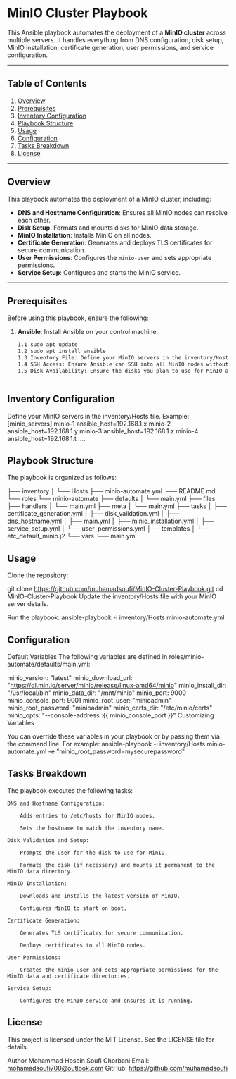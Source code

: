 # MinIO Cluster Playbook

This Ansible playbook automates the deployment of a **MinIO cluster** across multiple servers. It handles everything from DNS configuration, disk setup, MinIO installation, certificate generation, user permissions, and service configuration.

---

## Table of Contents

1. [Overview](#overview)
2. [Prerequisites](#prerequisites)
3. [Inventory Configuration](#inventory-configuration)
4. [Playbook Structure](#playbook-structure)
5. [Usage](#usage)
6. [Configuration](#configuration)
7. [Tasks Breakdown](#tasks-breakdown)
8. [License](#license)

---

## Overview

This playbook automates the deployment of a MinIO cluster, including:

- **DNS and Hostname Configuration**: Ensures all MinIO nodes can resolve each other.
- **Disk Setup**: Formats and mounts disks for MinIO data storage.
- **MinIO Installation**: Installs MinIO on all nodes.
- **Certificate Generation**: Generates and deploys TLS certificates for secure communication.
- **User Permissions**: Configures the `minio-user` and sets appropriate permissions.
- **Service Setup**: Configures and starts the MinIO service.

---

## Prerequisites

Before using this playbook, ensure the following:

1. **Ansible**: Install Ansible on your control machine.
   ```bash
   1.1 sudo apt update
   1.2 sudo apt install ansible
   1.3 Inventory File: Define your MinIO servers in the inventory/Hosts file.
   1.4 SSH Access: Ensure Ansible can SSH into all MinIO nodes without a password (use SSH keys).
   1.5 Disk Availability: Ensure the disks you plan to use for MinIO are available on all nodes.



## Inventory Configuration
Define your MinIO servers in the inventory/Hosts file. Example:
[minio_servers]
minio-1 ansible_host=192.168.1.x
minio-2 ansible_host=192.168.1.y
minio-3 ansible_host=192.168.1.z
minio-4 ansible_host=192.168.1.t
....



## Playbook Structure
The playbook is organized as follows:

├── inventory
│   └── Hosts
├── minio-automate.yml
├── README.md
└── roles
    └── minio-automate
        ├── defaults
        │   └── main.yml
        ├── files
        ├── handlers
        │   └── main.yml
        ├── meta
        │   └── main.yml
        ├── tasks
        │   ├── certificate_generation.yml
        │   ├── disk_validation.yml
        │   ├── dns_hostname.yml
        │   ├── main.yml
        │   ├── minio_installation.yml
        │   ├── service_setup.yml
        │   └── user_permissions.yml
        ├── templates
        │   └── etc_default_minio.j2
        └── vars
            └── main.yml



## Usage
Clone the repository:

git clone https://github.com/muhamadsoufi/MinIO-Cluster-Playbook.git
cd MinIO-Cluster-Playbook
Update the inventory/Hosts file with your MinIO server details.

Run the playbook:
ansible-playbook -i inventory/Hosts minio-automate.yml


## Configuration
Default Variables
The following variables are defined in roles/minio-automate/defaults/main.yml:

minio_version: "latest"
minio_download_url: "https://dl.min.io/server/minio/release/linux-amd64/minio"
minio_install_dir: "/usr/local/bin"
minio_data_dir: "/mnt/minio"
minio_port: 9000
minio_console_port: 9001
minio_root_user: "minioadmin"
minio_root_password: "minioadmin"
minio_certs_dir: "/etc/minio/certs"
minio_opts: "--console-address :{{ minio_console_port }}"
Customizing Variables



You can override these variables in your playbook or by passing them via the command line. For example:
ansible-playbook -i inventory/Hosts minio-automate.yml -e "minio_root_password=mysecurepassword"



## Tasks Breakdown
The playbook executes the following tasks:

	DNS and Hostname Configuration:

		Adds entries to /etc/hosts for MinIO nodes.

		Sets the hostname to match the inventory name.

	Disk Validation and Setup:

		Prompts the user for the disk to use for MinIO.

		Formats the disk (if necessary) and mounts it permanent to the MinIO data directory.

	MinIO Installation:

		Downloads and installs the latest version of MinIO.

		Configures MinIO to start on boot.

	Certificate Generation:

		Generates TLS certificates for secure communication.

		Deploys certificates to all MinIO nodes.

	User Permissions:

		Creates the minio-user and sets appropriate permissions for the MinIO data and certificate directories.

	Service Setup:

		Configures the MinIO service and ensures it is running.


## License
This project is licensed under the MIT License. See the LICENSE file for details.

Author
Mohammad Hosein Soufi Ghorbani
Email: mohamadsoufi700@outlook.com
GitHub: https://github.com/muhamadsoufi


